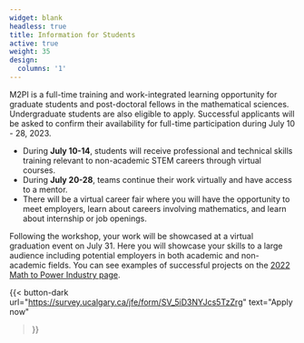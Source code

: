 ```yaml
---
widget: blank
headless: true
title: Information for Students
active: true
weight: 35
design:
  columns: '1'
---
```

M2PI is a full-time training and work-integrated learning opportunity for
graduate students and post-doctoral fellows in the mathematical sciences.
Undergraduate students are also eligible to apply. Successful applicants will be
asked to confirm their availability for full-time participation during July 10 -
28, 2023.

  * During **July 10-14**, students will receive professional and technical skills
training relevant to non-academic STEM careers through virtual courses.
  * During **July 20-28**, teams continue their work virtually and have access to a
mentor.
  * There will be a virtual career fair where you will have the opportunity to meet
employers, learn about careers involving mathematics, and learn about internship
or job openings.

Following the workshop, your work will be showcased at a virtual graduation
event on July 31. Here you will showcase your skills to a large audience
including potential employers in both academic and non-academic fields. You can
see examples of successful projects on the [2022 Math to Power Industry page](/2022).

{{< button-dark
  url="https://survey.ucalgary.ca/jfe/form/SV_5iD3NYJcs5TzZrg"
  text="Apply now"
>}}

